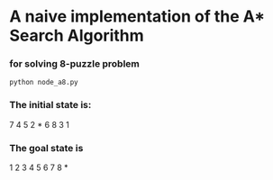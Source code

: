 # A naive implementation of the A* Search Algorithm
### for solving 8-puzzle problem

```python node_a8.py```

### The initial state is:
7 4 5
2 * 6
8 3 1

### The goal state is
1 2 3
4 5 6
7 8 *

